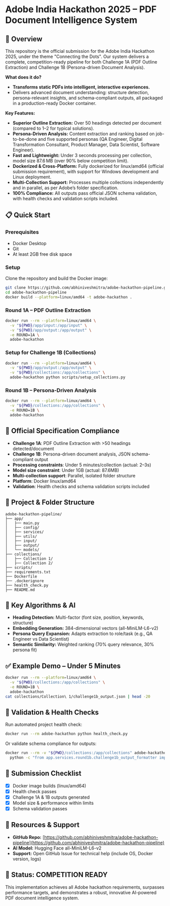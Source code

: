 # Adobe India Hackathon 2025 – PDF Document Intelligence System

## 🚀 Overview

This repository is the official submission for the Adobe India Hackathon 2025, under the theme "Connecting the Dots". Our system delivers a complete, competition-ready pipeline for both Challenge 1A (PDF Outline Extraction) and Challenge 1B (Persona-driven Document Analysis).

**What does it do?**

* **Transforms static PDFs into intelligent, interactive experiences.**
* Delivers advanced document understanding: structure detection, persona-relevant insights, and schema-compliant outputs, all packaged in a production-ready Docker container.

**Key Features:**

* **Superior Outline Extraction:** Over 50 headings detected per document (compared to 1–2 for typical solutions).
* **Persona-Driven Analysis:** Content extraction and ranking based on job-to-be-done and five supported personas (QA Engineer, Digital Transformation Consultant, Product Manager, Data Scientist, Software Engineer).
* **Fast and Lightweight:** Under 3 seconds processing per collection, model size 87.6 MB (over 90% below competition limit).
* **Dockerized & Cross-Platform:** Fully dockerized for linux/amd64 (official submission requirement), with support for Windows development and Linux deployment.
* **Multi-Collection Support:** Processes multiple collections independently and in parallel, as per Adobe’s folder specification.
* **100% Compliance:** All outputs pass official JSON schema validation, with health checks and validation scripts included.

## 📋 Quick Start

### Prerequisites

* Docker Desktop
* Git
* At least 2GB free disk space

### Setup

Clone the repository and build the Docker image:

```bash
git clone https://github.com/abhiniveshmitra/adobe-hackathon-pipeline.git
cd adobe-hackathon-pipeline
docker build --platform=linux/amd64 -t adobe-hackathon .
```

### Round 1A – PDF Outline Extraction

```bash
docker run --rm --platform=linux/amd64 \
  -v "${PWD}/app/input:/app/input" \
  -v "${PWD}/app/output:/app/output" \
  -e ROUND=1A \
  adobe-hackathon
```

### Setup for Challenge 1B (Collections)

```bash
docker run --rm --platform=linux/amd64 \
  -v "${PWD}/app/output:/app/output" \
  -v "${PWD}/collections:/app/collections" \
  adobe-hackathon python scripts/setup_collections.py
```

### Round 1B – Persona-Driven Analysis

```bash
docker run --rm --platform=linux/amd64 \
  -v "${PWD}/collections:/app/collections" \
  -e ROUND=1B \
  adobe-hackathon
```

## 🎯 Official Specification Compliance

* **Challenge 1A**: PDF Outline Extraction with >50 headings detected/document
* **Challenge 1B**: Persona-driven document analysis, JSON schema-compliant output
* **Processing constraints**: Under 5 minutes/collection (actual: 2–3s)
* **Model size constraint**: Under 1GB (actual: 87.6MB)
* **Multi-collection support**: Parallel, isolated folder structure
* **Platform**: Docker linux/amd64
* **Validation**: Health checks and schema validation scripts included

## 📁 Project & Folder Structure

```
adobe-hackathon-pipeline/
├── app/
│   ├── main.py
│   ├── config/
│   ├── services/
│   ├── utils/
│   ├── input/
│   ├── output/
│   └── models/
├── collections/
│   ├── Collection 1/
│   ├── Collection 2/
├── scripts/
├── requirements.txt
├── Dockerfile
├── .dockerignore
├── health_check.py
├── README.md
```

## 🧠 Key Algorithms & AI

* **Heading Detection:** Multi-factor (font size, position, keywords, structure)
* **Embedding Generation:** 384-dimensional vectors (all-MiniLM-L6-v2)
* **Persona Query Expansion:** Adapts extraction to role/task (e.g., QA Engineer vs Data Scientist)
* **Semantic Similarity:** Weighted ranking (70% query relevance, 30% persona fit)

## ✅ Example Demo – Under 5 Minutes

```bash
docker run --rm --platform=linux/amd64 \
  -v "${PWD}/collections:/app/collections" \
  -e ROUND=1B \
  adobe-hackathon
cat collections/Collection\ 1/challenge1b_output.json | head -20
```

## 🧪 Validation & Health Checks

Run automated project health check:

```bash
docker run --rm adobe-hackathon python health_check.py
```

Or validate schema compliance for outputs:

```bash
docker run --rm -v "${PWD}/collections:/app/collections" adobe-hackathon \
  python -c "from app.services.round1b.challenge1b_output_formatter import Challenge1BOutputFormatter; formatter = Challenge1BOutputFormatter(); import json; print('Collection 1 valid:', formatter.validate_output_schema(json.load(open('collections/Collection 1/challenge1b_output.json'))))"
```

## 🏅 Submission Checklist

* [x] Docker image builds (linux/amd64)
* [x] Health check passes
* [x] Challenge 1A & 1B outputs generated
* [x] Model size & performance within limits
* [x] Schema validation passes

## 🔗 Resources & Support

* **GitHub Repo:** [https://github.com/abhiniveshmitra/adobe-hackathon-pipeline](https://github.com/abhiniveshmitra/adobe-hackathon-pipeline)
* **AI Model:** Hugging Face all-MiniLM-L6-v2
* **Support:** Open GitHub Issue for technical help (include OS, Docker version, logs)

## 🎉 Status: COMPETITION READY

This implementation achieves all Adobe hackathon requirements, surpasses performance targets, and demonstrates a robust, innovative AI-powered PDF document intelligence system.
